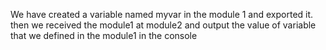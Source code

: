 We have created a variable named myvar in the module 1 and exported it.
then we received the module1 at module2 and output the value of variable that we defined in the module1 in the console
